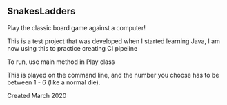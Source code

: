 ## SnakesLadders

Play the classic board game against a computer!

This is a test project that was developed when I started learning Java, I am now using this to practice creating CI pipeline

To run, use main method in Play class

This is played on the command line, and the number you choose has to be between 1 - 6 (like a normal die).

Created March 2020
